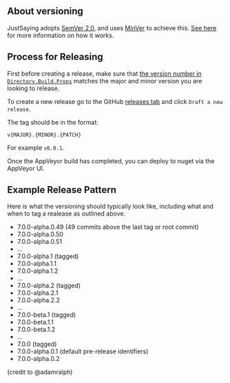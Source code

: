 ## About versioning

JustSaying adopts [SemVer 2.0](https://semver.org/spec/v2.0.0.html), and uses [MinVer](https://github.com/adamralph/minver) to achieve this. [See here](https://github.com/adamralph/minver#how-it-works) for more information on how it works.

## Process for Releasing

First before creating a release, make sure that [the version number in `Directory.Build.Props`](https://github.com/justeat/JustSaying/blob/d30543fbfc3cf640835339efbe497466e230f220/Directory.Build.props#L22) matches the major and minor version you are looking to release.

To create a new release go to the GitHub [releases tab](https://github.com/justeat/JustSaying/releases) and click `Draft a new release`.

The tag should be in the format:

`v{MAJOR}.{MINOR}.{PATCH}`

For example `v6.0.1`.

Once the AppVeyor build has completed, you can deploy to nuget via the AppVeyor UI.

## Example Release Pattern

Here is what the versioning should typically look like, including what and when to tag a realease as outlined above.

- 7.0.0-alpha.0.49 (49 commits above the last tag or root commit)
- 7.0.0-alpha.0.50
- 7.0.0-alpha.0.51
- ...
- 7.0.0-alpha.1 (tagged)
- 7.0.0-alpha.1.1
- 7.0.0-alpha.1.2
- ...
- 7.0.0-alpha.2 (tagged)
- 7.0.0-alpha.2.1
- 7.0.0-alpha.2.2
- ...
- 7.0.0-beta.1 (tagged)
- 7.0.0-beta.1.1
- 7.0.0-beta.1.2
- ...
- 7.0.0 (tagged)
- 7.0.0-alpha.0.1 (default pre-release identifiers)
- 7.0.0-alpha.0.2

(credit to @adamralph)